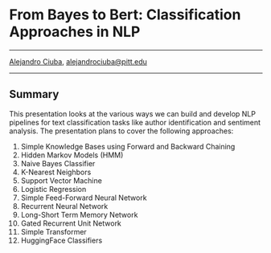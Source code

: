# From Bayes to Bert: Classification Approaches in NLP
***
[Alejandro Ciuba](https://alejandrociuba.github.io), alejandrociuba@pitt.edu
***
## Summary

This presentation looks at the various ways we can build and develop NLP pipelines for text classification tasks like author identification and sentiment analysis. The presentation plans to cover the following approaches:

1. Simple Knowledge Bases using Forward and Backward Chaining
2. Hidden Markov Models (HMM)
3. Naive Bayes Classifier
4. K-Nearest Neighbors
5. Support Vector Machine
6. Logistic Regression
7. Simple Feed-Forward Neural Network
8. Recurrent Neural Network
9. Long-Short Term Memory Network
10. Gated Recurrent Unit Network
11. Simple Transformer
12. HuggingFace Classifiers
